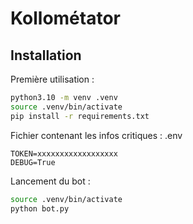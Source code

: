 # Kollométator
## Installation
Première utilisation :
```bash
python3.10 -m venv .venv
source .venv/bin/activate
pip install -r requirements.txt
```

Fichier contenant les infos critiques : .env
```
TOKEN=xxxxxxxxxxxxxxxxxx
DEBUG=True
```

Lancement du bot :

```bash
source .venv/bin/activate
python bot.py
```
